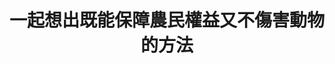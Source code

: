 ---
layout: post
title: "一起想出既能保障農民權益又不傷害動物的方法"
tags:
  - "動保"
  - "農業"
  - "法規"
  - "公私協力"
id: 73
thumbnail: "/images/post/73/1HnL4v7XxVZx97a_zOcMjYLis49PvjKxP.jpg"
description: "開放政府第73次協作會議「請政府徹底落實捕獸夾販賣與持有皆懲罰，並提高現有刑事責任與罰金」案"
color: "green"
publish: "true"
departments:
  - "農委會"
cover:
  link: ""
introduction:
  content: "這次討論的議題由動物保護人士提案，希望政府全面禁用捕獸鋏。主管機關農委會表示現行法規已有規定，在經過多次工作會議的討論後，我們發現利害關係人其實很多元，例如農民也有許多苦水、原住民也擔心被誤解。因此，協作會議邀請這些多元的角色來到現場，說出各自的擔憂和期待。農友擔心作物被動物損害，也分享各自因應動物侵入的防範方式。獸鋏是大家過去由來以久或者是比較容易使用的預防方法，但農民朋友也同意，如果有比獸鋏更精確、對動物傷害性較低，更符合動保人士的需求的方法，都願意試試。會議中，政府單位、學者以及所有與會者一起想辦法，找出農民權益與動物權益共存的平衡方法。"
  image: "https://drive.google.com/file/d/1YuyipU5dAHvMJOPHX1R27D7fUXvSE3PT/view?usp=sharing"
join:
  type: "提"
  image: "/images/post/73/1ooz1uJZTv1zhOx_gABBcMMud3wM4cdxz.jpg"
embed:
  - type: "agenda_book"
    links:
      - "https://issuu.com/pdis.tw/docs/______________________________________________73__"
  - type: "mind_map"
    links:
      - "https://miro.com/app/live-embed/o9J_kopYISA=/?moveToViewport=-2279,-838,9264,3430&amp;embedAutoplay=true"
  - type: "ministry_slide"
    links:
      - "https://issuu.com/pdis.tw/docs/____-________.pptx"
      - "https://issuu.com/pdis.tw/docs/____-______a7188c21ea2856"
  - type: "host_slide"
    links:
      - "https://issuu.com/pdis.tw/docs/_73-_________________"
  - type: "live"
    links:
      - "https://www.youtube.com/watch?v=qyHFuQvBYxs"
  - type: "transcript"
    links:
      - "https://sayit.pdis.nat.gov.tw/2020-08-07-%E9%96%8B%E6%94%BE%E6%94%BF%E5%BA%9C%E7%AC%AC73%E6%AC%A1%E5%8D%94%E4%BD%9C%E6%9C%83%E8%AD%B0"
pictures:
  - "/images/post/73/1I83FYuKdyLmE9RmU8ZJYiT0H0YaFboso.jpg"
---